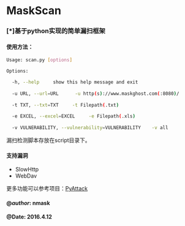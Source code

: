 # MaskScan
### [*]基于python实现的简单漏扫框架

#### 使用方法：

```bash
Usage: scan.py [options]

Options:

  -h, --help     show this help message and exit
  
  -u URL, --url=URL      -u http(s)://www.maskghost.com(:8080)/
  
  -t TXT, --txt=TXT     -t Filepath(.txt)
  
  -e EXCEL, --excel=EXCEL     -e Filepath(.xls)
  
  -v VULNERABILITY, --vulnerability=VULNERABILITY    -v all
```
  
漏扫检测脚本存放在script目录下。

#### 支持漏洞
* SlowHttp
* WebDav

更多功能可以参考项目：[PyAttack](https://github.com/tengzhangchao/PyAttack)


#### @_author_:   nmask    
#### @__Date__:   2016.4.12

